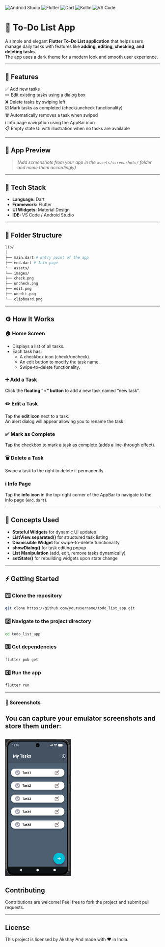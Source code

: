 ![Android Studio](https://img.shields.io/badge/Android%20Studio-3DDC84?style=flat&logo=android-studio&logoColor=white)
![Flutter](https://img.shields.io/badge/Flutter-02569B?style=flat&logo=flutter&logoColor=white)
![Dart](https://img.shields.io/badge/Dart-0175C2?style=flat&logo=dart&logoColor=white)
![Kotlin](https://img.shields.io/badge/Kotlin-0095D5?style=flat&logo=kotlin&logoColor=white)
![VS Code](https://img.shields.io/badge/VS_Code-0078D4?style=flat&logo=visual-studio-code&logoColor=white)

# 📝 To-Do List App

A simple and elegant **Flutter To-Do List application** that helps users manage daily tasks with features like **adding, editing, checking, and deleting tasks**.  
The app uses a dark theme for a modern look and smooth user experience.

---

## 🚀 Features

✅ Add new tasks  
✏️ Edit existing tasks using a dialog box  
❌ Delete tasks by swiping left  
☑️ Mark tasks as completed (check/uncheck functionality)  
🗑️ Automatically removes a task when swiped  
ℹ️ Info page navigation using the AppBar icon  
📋 Empty state UI with illustration when no tasks are available

---

## 🎨 App Preview



> *(Add screenshots from your app in the `assets/screenshots/` folder and name them accordingly)*

---

## 🧩 Tech Stack

- **Language:** Dart
- **Framework:** Flutter
- **UI Widgets:** Material Design
- **IDE:** VS Code / Android Studio

---

## 📁 Folder Structure

```bash
lib/
│
├── main.dart # Entry point of the app
├── end.dart # Info page
└── assets/
└── images/
├── check.png
├── uncheck.png
├── edit.png
├── unedit.png
└── clipboard.png
```


---

## ⚙️ How It Works

### 🏠 Home Screen
- Displays a list of all tasks.
- Each task has:
    - A checkbox icon (check/uncheck).
    - An edit button to modify the task name.
    - Swipe-to-delete functionality.

### ➕ Add a Task
Click the **floating "+" button** to add a new task named “new task”.

### ✏️ Edit a Task
Tap the **edit icon** next to a task.  
An alert dialog will appear allowing you to rename the task.

### ✅ Mark as Complete
Tap the checkbox to mark a task as complete (adds a line-through effect).

### 🗑️ Delete a Task
Swipe a task to the right to delete it permanently.

### ℹ️ Info Page
Tap the **info icon** in the top-right corner of the AppBar to navigate to the info page (`end.dart`).

---

## 🧠 Concepts Used

- **Stateful Widgets** for dynamic UI updates
- **ListView.separated()** for structured task listing
- **Dismissible Widget** for swipe-to-delete functionality
- **showDialog()** for task editing popup
- **List Manipulation** (add, edit, remove tasks dynamically)
- **setState()** for rebuilding widgets upon state change

---

## ⚡ Getting Started

### 1️⃣ Clone the repository
```bash
git clone https://github.com/yourusername/todo_list_app.git
```

### 2️⃣ Navigate to the project directory
```bash
cd todo_list_app
```

### 3️⃣ Get dependencies
```bash
flutter pub get
```

### 4️⃣ Run the app
```bash
flutter run
```
---
### 📸 Screenshots
You can capture your emulator screenshots and store them under:
---
![Todo list homescreen](assets/images/img.png)
---
## Contributing

Contributions are welcome! Feel free to fork the project and submit pull requests.

---

## License

This project is licensed by Akshay And made with ❤️ in  India.
 